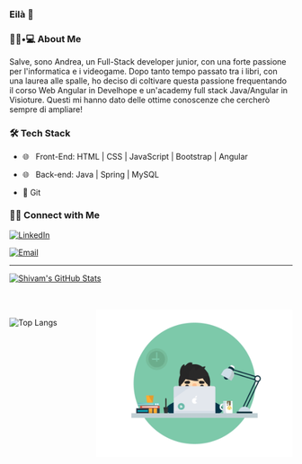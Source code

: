 ### Eilà 👋


<h3> 👨🏻•💻 About Me </h3>

Salve, sono Andrea, un Full-Stack developer junior, con una forte passione per l'informatica e i videogame. Dopo tanto tempo passato tra i libri, con una laurea alle spalle, ho deciso di coltivare questa passione frequentando il corso Web Angular in Develhope e un'academy full stack Java/Angular in Visioture. Questi mi hanno dato delle ottime conoscenze che cercherò sempre di ampliare!

<h3>🛠 Tech Stack</h3>


- 🌐 &nbsp; Front-End: HTML | CSS | JavaScript | Bootstrap | Angular
- 🌐 &nbsp; Back-end: Java | Spring | MySQL


- 🔧 Git

<h3> 🤝🏻 Connect with Me </h3>


<p align="center">

<a href="https://www.linkedin.com/in/andrea-comparato-94537b230/"><img alt="LinkedIn" src="https://img.shields.io/badge/LinkedIn-Andrea%20Comparato-blue?style=flat-square&logo=linkedin"></a>

<a href="mailto:andreacomparato93@gmail.com"><img alt="Email" src="https://img.shields.io/badge/Email-andreacomparato93@gmail.com-blue?style=flat-square&logo=gmail"></a>

</p>

<hr>


[![Shivam's GitHub Stats](https://github-readme-stats.vercel.app/api?username=Andr1k93&show_icons=true)](https://github.com/https://github.com/Andr1k93)

<br/>

<br/>

<img src="https://github.com/nirala69/nirala69/blob/master/70804f7e25b11f29db904f2fa7b4cd9d.gif" width="350" align='right'>

![Top Langs](https://github-readme-stats.vercel.app/api/top-langs/?username=Andr1k93&show_icons=true)




